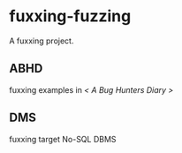 # fuxxing-fuzzing
A fuxxing project.
## ABHD
fuxxing examples in _< A Bug Hunters Diary >_
## DMS
fuxxing target No-SQL DBMS 